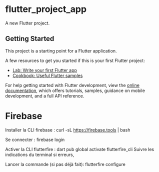 # flutter_project_app

A new Flutter project.

## Getting Started

This project is a starting point for a Flutter application.

A few resources to get you started if this is your first Flutter project:

- [Lab: Write your first Flutter app](https://docs.flutter.dev/get-started/codelab)
- [Cookbook: Useful Flutter samples](https://docs.flutter.dev/cookbook)

For help getting started with Flutter development, view the
[online documentation](https://docs.flutter.dev/), which offers tutorials,
samples, guidance on mobile development, and a full API reference.

# Firebase

Installer la CLI firebase :
curl -sL https://firebase.tools | bash

Se connecter :
firebase login

Activer la CLI flutterfire :
dart pub global activate flutterfire_cli
Suivre les indications du terminal si erreurs,

Lancer la commande (si pas déjà fait):
flutterfire configure

